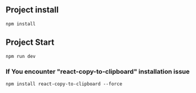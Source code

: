## Project install

```
npm install
```

## Project Start

```
npm run dev
```

### If You encounter "react-copy-to-clipboard" installation issue

```
npm install react-copy-to-clipboard --force
```
